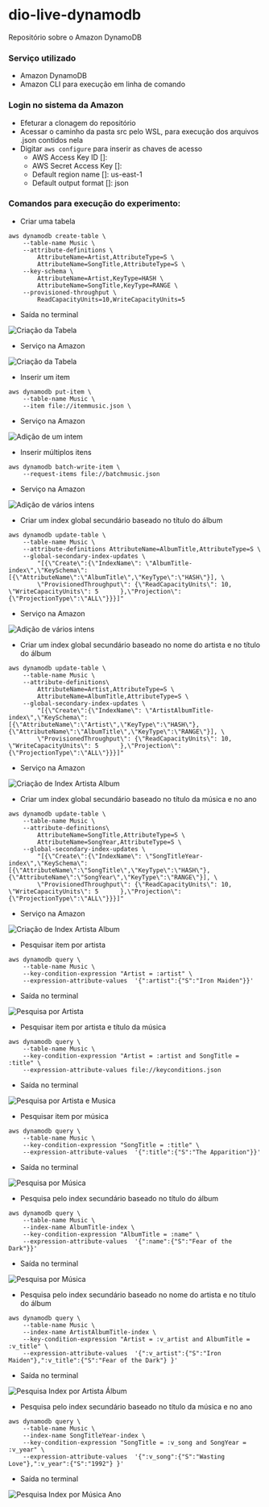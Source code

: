 # dio-live-dynamodb
Repositório sobre o Amazon DynamoDB

### Serviço utilizado
  - Amazon DynamoDB
  - Amazon CLI para execução em linha de comando

### Login no sistema da Amazon
- Efeturar a clonagem do repositório
- Acessar o caminho da pasta src pelo WSL, para execução dos arquivos .json contidos nela
- Digitar ```aws configure``` para inserir as chaves de acesso
  - AWS Access Key ID []:
  - AWS Secret Access Key []:
  - Default region name []: us-east-1
  - Default output format []: json

### Comandos para execução do experimento:


- Criar uma tabela

```
aws dynamodb create-table \
    --table-name Music \
    --attribute-definitions \
        AttributeName=Artist,AttributeType=S \
        AttributeName=SongTitle,AttributeType=S \
    --key-schema \
        AttributeName=Artist,KeyType=HASH \
        AttributeName=SongTitle,KeyType=RANGE \
    --provisioned-throughput \
        ReadCapacityUnits=10,WriteCapacityUnits=5
```
- Saída no terminal

![Criação da Tabela](./img/tabela_criada.PNG)

- Serviço na Amazon

![Criação da Tabela](./img/tabela_criada_nuvem.PNG)

- Inserir um item

```
aws dynamodb put-item \
    --table-name Music \
    --item file://itemmusic.json \
```

- Serviço na Amazon

![Adição de um intem](./img/item_inserido_na_tabela_nuvem.PNG)

- Inserir múltiplos itens

```
aws dynamodb batch-write-item \
    --request-items file://batchmusic.json
```

- Serviço na Amazon

![Adição de vários intens](./img/itens_inseridos_na_tabela_nuvem.PNG)

- Criar um index global secundário baseado no título do álbum

```
aws dynamodb update-table \
    --table-name Music \
    --attribute-definitions AttributeName=AlbumTitle,AttributeType=S \
    --global-secondary-index-updates \
        "[{\"Create\":{\"IndexName\": \"AlbumTitle-index\",\"KeySchema\":[{\"AttributeName\":\"AlbumTitle\",\"KeyType\":\"HASH\"}], \
        \"ProvisionedThroughput\": {\"ReadCapacityUnits\": 10, \"WriteCapacityUnits\": 5      },\"Projection\":{\"ProjectionType\":\"ALL\"}}}]"
```

- Serviço na Amazon

![Adição de vários intens](./img/index_global_album_nuvem.PNG)

- Criar um index global secundário baseado no nome do artista e no título do álbum

```
aws dynamodb update-table \
    --table-name Music \
    --attribute-definitions\
        AttributeName=Artist,AttributeType=S \
        AttributeName=AlbumTitle,AttributeType=S \
    --global-secondary-index-updates \
        "[{\"Create\":{\"IndexName\": \"ArtistAlbumTitle-index\",\"KeySchema\":[{\"AttributeName\":\"Artist\",\"KeyType\":\"HASH\"}, {\"AttributeName\":\"AlbumTitle\",\"KeyType\":\"RANGE\"}], \
        \"ProvisionedThroughput\": {\"ReadCapacityUnits\": 10, \"WriteCapacityUnits\": 5      },\"Projection\":{\"ProjectionType\":\"ALL\"}}}]"
```

- Serviço na Amazon

![Criação de Index Artista Album](./img/index_artista_album.PNG)

- Criar um index global secundário baseado no título da música e no ano

```
aws dynamodb update-table \
    --table-name Music \
    --attribute-definitions\
        AttributeName=SongTitle,AttributeType=S \
        AttributeName=SongYear,AttributeType=S \
    --global-secondary-index-updates \
        "[{\"Create\":{\"IndexName\": \"SongTitleYear-index\",\"KeySchema\":[{\"AttributeName\":\"SongTitle\",\"KeyType\":\"HASH\"}, {\"AttributeName\":\"SongYear\",\"KeyType\":\"RANGE\"}], \
        \"ProvisionedThroughput\": {\"ReadCapacityUnits\": 10, \"WriteCapacityUnits\": 5      },\"Projection\":{\"ProjectionType\":\"ALL\"}}}]"
```

- Serviço na Amazon

![Criação de Index Artista Album](./img/criacao_index_musica_ano.PNG)

- Pesquisar item por artista

```
aws dynamodb query \
    --table-name Music \
    --key-condition-expression "Artist = :artist" \
    --expression-attribute-values  '{":artist":{"S":"Iron Maiden"}}'
```

- Saída no terminal

![Pesquisa por Artista](./img/pesquisa_item_por_artista_realizada.PNG)

- Pesquisar item por artista e título da música

```
aws dynamodb query \
    --table-name Music \
    --key-condition-expression "Artist = :artist and SongTitle = :title" \
    --expression-attribute-values file://keyconditions.json
```
- Saída no terminal

![Pesquisa por Artista e Musica](./img/pequisar_item_por_artista_musica_sem_index_realizada.PNG)

- Pesquisar item por música

```
aws dynamodb query \
    --table-name Music \
    --key-condition-expression "SongTitle = :title" \
    --expression-attribute-values  '{":title":{"S":"The Apparition"}}'
```

- Saída no terminal

![Pesquisa por Música](./img/pesquisar_item_por_musica_sem_index_falha.PNG)

- Pesquisa pelo index secundário baseado no título do álbum

```
aws dynamodb query \
    --table-name Music \
    --index-name AlbumTitle-index \
    --key-condition-expression "AlbumTitle = :name" \
    --expression-attribute-values  '{":name":{"S":"Fear of the Dark"}}'
```

- Saída no terminal

![Pesquisa por Música](./img/pesquisa_index_album.PNG)

- Pesquisa pelo index secundário baseado no nome do artista e no título do álbum

```
aws dynamodb query \
    --table-name Music \
    --index-name ArtistAlbumTitle-index \
    --key-condition-expression "Artist = :v_artist and AlbumTitle = :v_title" \
    --expression-attribute-values  '{":v_artist":{"S":"Iron Maiden"},":v_title":{"S":"Fear of the Dark"} }'
```

- Saída no terminal

![Pesquisa Index por Artista Álbum](./img/pesquisa_index_artista_album.PNG)

- Pesquisa pelo index secundário baseado no título da música e no ano

```
aws dynamodb query \
    --table-name Music \
    --index-name SongTitleYear-index \
    --key-condition-expression "SongTitle = :v_song and SongYear = :v_year" \
    --expression-attribute-values  '{":v_song":{"S":"Wasting Love"},":v_year":{"S":"1992"} }'
```

- Saída no terminal

![Pesquisa Index por Música Ano](./img/pesquisa_index_musica_ano.PNG)

